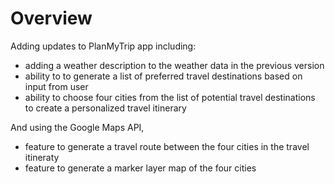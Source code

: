 # Overview

Adding updates to PlanMyTrip app including:

- adding a weather description to the weather data in the previous version
- ability to to generate a list of preferred travel destinations based on input from user
- ability to choose four cities from the list of potential travel destinations to create a personalized travel itinerary

And using the Google Maps API,
- feature to generate a travel route between the four cities in the travel itineraty
- feature to generate a marker layer map of the four cities
